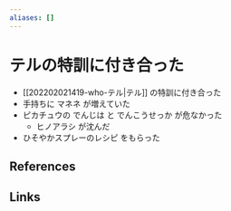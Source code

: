 ```yaml
---
aliases: []
---
```

# テルの特訓に付き合った

- [[202202021419-who-テル|テル]] の特訓に付き合った
- 手持ちに マネネ が増えていた
- ピカチュウの でんじは と でんこうせっか が危なかった
	- ヒノアラシ が沈んだ 
- ひそやかスプレーのレシピ をもらった

## References



## Links


